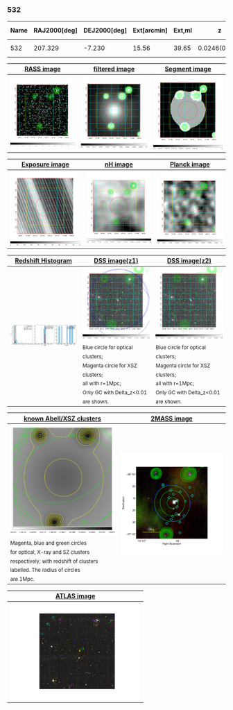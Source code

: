 <div STYLE="page-break-after: always;"></div>

### 532

|Name|RAJ2000[deg]|DEJ2000[deg] |Ext[arcmin]| Ext,ml | z | z_src| C|GC(XSZ,Delta_z<0.01)| GC(OPT,Delta_z<0.01)|GC| R_sig[arcmin] | R500[arcmin] | R500[Mpc]| CRsig[c/s] | CR500[c/s] |L500[1E44 erg/s]|F500[1E-12 erg/s/cm^2]| M500[1E14 Msun]|Tx[keV]|Cnt_sig|Beta|Rc[arcmin]|Comment|Alias|
|---|---|---|---|---|---|------|---|--------|---------|----------|---|---|---|---|---|---|---|---|---|---|---|---|---|---|
|532| 207.329| -7.230| 15.56| 39.65| 0.0246(0.005)| z1, z_opt| S| -| N| N| 26.181| 16.354| 0.486| 0.195(0.073)| 0.184(0.068)| 0.035(0.013)| 2.530(0.976)| 0.34(0.07)| 1.10(0.14)| 113.9| 0.622(-0.092+0.196)| 12.088(-3.015+4.971)| -| t544|

|[RASS image](../image/532/532_img.pdf)|[filtered image](../image/532/532_fil.pdf)|[Segment image](../image/532/532_seg.pdf)|
|-------------------|--------------------|-------------------|
| <img src="../image/532/532_img.png" width="300">  | <img src="../image/532/532_fil.png" width="300">   | <img src="../image/532/532_seg.png" width="300">  |

|[Exposure image](../image/532/532_mex.pdf)| [nH image](../image/532/532_nh.pdf)| [Planck image](../image/532/532_p.pdf)|
|-------------------|--------------------|-------------------|
|<img src="../image/532/532_mex.png" width="300">   | <img src="../image/532/532_nh.png" width="300">    | <img src="../image/532/532_p.png" width="300"> |

|[Redshift Histogram](../image/532/532_zg.pdf) | [DSS image(z1)](../image/532/532_dss_z1.pdf)      |  [DSS image(z2)](../image/532/532_dss_z2.pdf)    |
|-------------------|--------------------|-------------------|
|<img src="../image/532/532_zg.png" width="300"> |<img src="../image/532/532_dss_z1.png" width="300"> <sub><br>Blue circle for optical clusters; <br>Magenta circle for XSZ clusters; <br>all with r=1Mpc; <br>Only GC with Delta_z<0.01 are shown. </sub>| <img src="../image/532/532_dss_z2.png" width="300"><sub><br>Blue circle for optical clusters; <br>Magenta circle for XSZ clusters; <br>all with r=1Mpc; <br>Only GC with Delta_z<0.01 are shown. </sub> |

|[known Abell/XSZ clusters](../image/532/532_gc.pdf) | [2MASS image](../image/532/532_2mass.pdf)      |
|-------------------|-------------------|
|<img src=../image/532/532_gc.png width="300"> <br><sub>Magenta, blue and green circles <br>for optical, X-ray and SZ clusters <br>respectively, with redshift of clusters <br>labelled. The radius of circles <br>are 1Mpc.</sub>|<img src="../image/532/532_2mass.png" width="300">  |

|[ATLAS image](../image/532/532_s.pdf)        |
|-------------------|
| <img src="../image/532/532_s.pdf" width="300">  |

